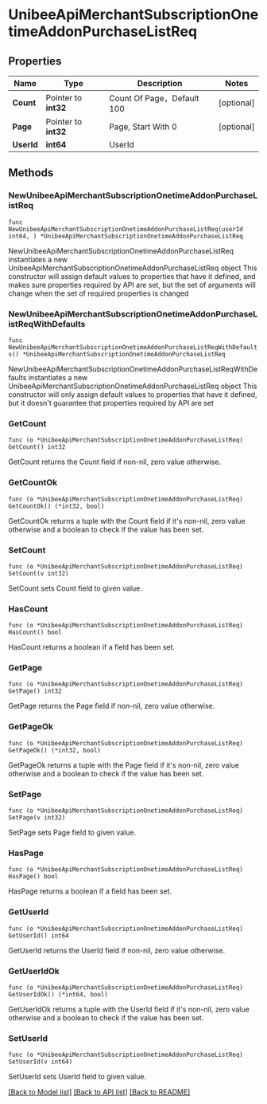 # UnibeeApiMerchantSubscriptionOnetimeAddonPurchaseListReq

## Properties

Name | Type | Description | Notes
------------ | ------------- | ------------- | -------------
**Count** | Pointer to **int32** | Count Of Page，Default 100  | [optional] 
**Page** | Pointer to **int32** | Page, Start With 0 | [optional] 
**UserId** | **int64** | UserId | 

## Methods

### NewUnibeeApiMerchantSubscriptionOnetimeAddonPurchaseListReq

`func NewUnibeeApiMerchantSubscriptionOnetimeAddonPurchaseListReq(userId int64, ) *UnibeeApiMerchantSubscriptionOnetimeAddonPurchaseListReq`

NewUnibeeApiMerchantSubscriptionOnetimeAddonPurchaseListReq instantiates a new UnibeeApiMerchantSubscriptionOnetimeAddonPurchaseListReq object
This constructor will assign default values to properties that have it defined,
and makes sure properties required by API are set, but the set of arguments
will change when the set of required properties is changed

### NewUnibeeApiMerchantSubscriptionOnetimeAddonPurchaseListReqWithDefaults

`func NewUnibeeApiMerchantSubscriptionOnetimeAddonPurchaseListReqWithDefaults() *UnibeeApiMerchantSubscriptionOnetimeAddonPurchaseListReq`

NewUnibeeApiMerchantSubscriptionOnetimeAddonPurchaseListReqWithDefaults instantiates a new UnibeeApiMerchantSubscriptionOnetimeAddonPurchaseListReq object
This constructor will only assign default values to properties that have it defined,
but it doesn't guarantee that properties required by API are set

### GetCount

`func (o *UnibeeApiMerchantSubscriptionOnetimeAddonPurchaseListReq) GetCount() int32`

GetCount returns the Count field if non-nil, zero value otherwise.

### GetCountOk

`func (o *UnibeeApiMerchantSubscriptionOnetimeAddonPurchaseListReq) GetCountOk() (*int32, bool)`

GetCountOk returns a tuple with the Count field if it's non-nil, zero value otherwise
and a boolean to check if the value has been set.

### SetCount

`func (o *UnibeeApiMerchantSubscriptionOnetimeAddonPurchaseListReq) SetCount(v int32)`

SetCount sets Count field to given value.

### HasCount

`func (o *UnibeeApiMerchantSubscriptionOnetimeAddonPurchaseListReq) HasCount() bool`

HasCount returns a boolean if a field has been set.

### GetPage

`func (o *UnibeeApiMerchantSubscriptionOnetimeAddonPurchaseListReq) GetPage() int32`

GetPage returns the Page field if non-nil, zero value otherwise.

### GetPageOk

`func (o *UnibeeApiMerchantSubscriptionOnetimeAddonPurchaseListReq) GetPageOk() (*int32, bool)`

GetPageOk returns a tuple with the Page field if it's non-nil, zero value otherwise
and a boolean to check if the value has been set.

### SetPage

`func (o *UnibeeApiMerchantSubscriptionOnetimeAddonPurchaseListReq) SetPage(v int32)`

SetPage sets Page field to given value.

### HasPage

`func (o *UnibeeApiMerchantSubscriptionOnetimeAddonPurchaseListReq) HasPage() bool`

HasPage returns a boolean if a field has been set.

### GetUserId

`func (o *UnibeeApiMerchantSubscriptionOnetimeAddonPurchaseListReq) GetUserId() int64`

GetUserId returns the UserId field if non-nil, zero value otherwise.

### GetUserIdOk

`func (o *UnibeeApiMerchantSubscriptionOnetimeAddonPurchaseListReq) GetUserIdOk() (*int64, bool)`

GetUserIdOk returns a tuple with the UserId field if it's non-nil, zero value otherwise
and a boolean to check if the value has been set.

### SetUserId

`func (o *UnibeeApiMerchantSubscriptionOnetimeAddonPurchaseListReq) SetUserId(v int64)`

SetUserId sets UserId field to given value.



[[Back to Model list]](../README.md#documentation-for-models) [[Back to API list]](../README.md#documentation-for-api-endpoints) [[Back to README]](../README.md)


